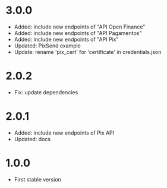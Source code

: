 # 3.0.0
- Added: include new endpoints of "API Open Finance"
- Added: include new endpoints of "API Pagamentos"
- Added: include new endpoints of "API Pix"
- Updated: PixSend example
- Update: rename 'pix_cert' for 'certificate' in credentials.json

# 2.0.2

- Fix: update dependencies

# 2.0.1

- Added: include new endpoints of Pix API
- Updated: docs

# 1.0.0

- First stable version
